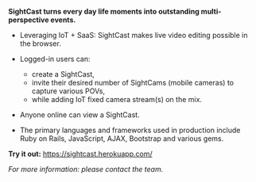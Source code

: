 **SightCast turns every day life moments into outstanding multi-perspective events.**

* Leveraging IoT + SaaS: SightCast makes live video editing possible in the browser.

* Logged-in users can:
  - create a SightCast,
  - invite their desired number of SightCams (mobile cameras) to capture various POVs,
  - while adding IoT fixed camera stream(s) on the mix.

* Anyone online can view a SightCast.

* The primary languages and frameworks used in production include Ruby on Rails, JavaScript, AJAX, Bootstrap and various gems.

**Try it out:**
https://sightcast.herokuapp.com/

_For more information: please contact the team._
